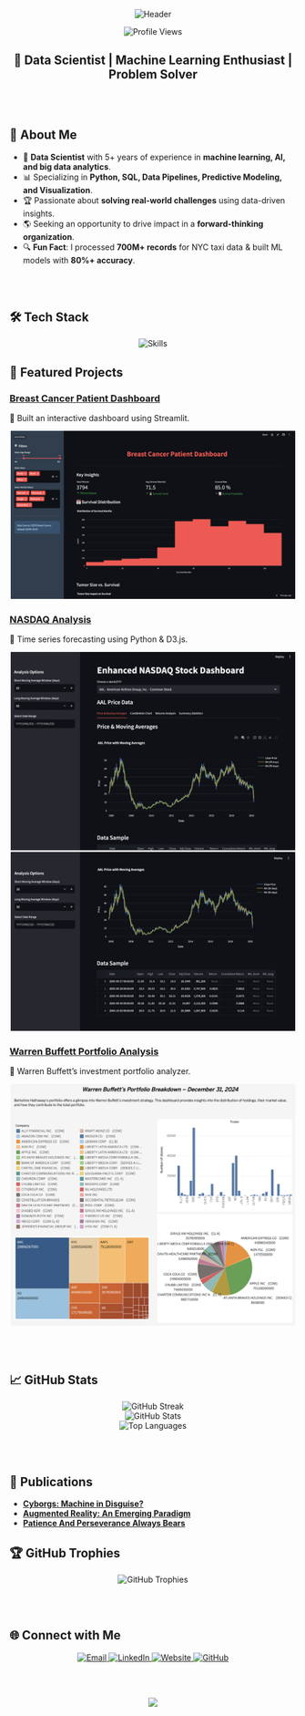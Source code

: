 <!-- hemangsharma/hemangsharma GitHub Profile README -->

<p align="center">
  <img src="https://capsule-render.vercel.app/api?type=waving&height=280&color=0:1D2671,100:C33764&text=👋%20Hello,%20I'm%20Hemang%20Sharma!&fontSize=45&fontColor=ffffff&fontAlignY=40&animation=twinkling" alt="Header">
</p>

<p align="center">
  <img src="https://komarev.com/ghpvc/?username=hemangsharma&color=red" alt="Profile Views" />
</p>

<h2 align="center">🚀 Data Scientist | Machine Learning Enthusiast | Problem Solver</h2>

<br><br>

## 🌟 About Me

- 🧠 **Data Scientist** with 5+ years of experience in **machine learning, AI, and big data analytics**.
- 📊 Specializing in **Python, SQL, Data Pipelines, Predictive Modeling, and Visualization**.
- 🏆 Passionate about **solving real-world challenges** using data-driven insights.
- 🌎 Seeking an opportunity to drive impact in a **forward-thinking organization**.
- 🔍 **Fun Fact**: I processed **700M+ records** for NYC taxi data & built ML models with **80%+ accuracy**.

<br><br>

## 🛠️ Tech Stack

<p align="center">
  <img src="https://skillicons.dev/icons?i=python,cpp,javascript,matlab,html,css,react,mysql,postgresql,aws,azure,docker,kubernetes,github,latex,tensorflow" alt="Skills">
</p>


## 🚀 Featured Projects

### **[Breast Cancer Patient Dashboard](https://github.com/hemangsharma/Breast-Cancer-Patient-Dashboard)**
🔹 Built an interactive dashboard using Streamlit.
<p align="center">
  <img src="https://github.com/hemangsharma/Breast-Cancer-Patient-Dashboard/blob/main/s1.png" width="500">
</p>

### **[NASDAQ Analysis](https://github.com/hemangsharma/DataAnalysis?tab=readme-ov-file)**
🔹 Time series forecasting using Python & D3.js.

<p align="center">
  <img src="https://github.com/hemangsharma/DataAnalysis/blob/main/dashboard/o1.png" width="500">
  <img src="https://github.com/hemangsharma/DataAnalysis/blob/main/dashboard/o2.png" width="500">
</p>

### **[Warren Buffett Portfolio Analysis](https://github.com/hemangsharma/Warren-Buffett-Portfolio-Analysis)**
🔹 Warren Buffett’s investment portfolio analyzer.

<p align="center">
  <img src="https://github.com/hemangsharma/Warren-Buffett-Portfolio-Analysis/blob/main/s1.png" width="500">
</p>


<br><br>

## 📈 GitHub Stats

<p align="center">
  <img src="https://github-readme-streak-stats.herokuapp.com?user=hemangsharma&theme=dark&hide_border=false&date_format=j%20M%5B%20Y%5D" alt="GitHub Streak">
  <br>
  <img src="https://github-readme-stats.vercel.app/api?username=hemangsharma&show_icons=true&theme=dark&hide_border=false" alt="GitHub Stats">
  <br>
  <img src="https://github-readme-stats.vercel.app/api/top-langs/?username=hemangsharma&langs_count=8&theme=dark&layout=compact" alt="Top Languages">
</p>

<br><br>

## 📝 Publications

- **[Cyborgs: Machine in Disguise?](https://www.irjet.net/archives/V7/i5/IRJET-V7I533.pdf)**
- **[Augmented Reality: An Emerging Paradigm](https://www.irjet.net/archives/V9/i9/IRJET-V9I923.pdf)**
- **[Patience And Perseverance Always Bears](https://www.linkedin.com/pulse/patience-perseverance-always-bears-hemang-sharma/)**


## 🏆 GitHub Trophies

<p align="center">
  <img src="https://github-profile-trophy.vercel.app/?username=hemangsharma&theme=matrix&no-frame=true&no-bg=true&margin-w=4" alt="GitHub Trophies">
</p>

<br><br>

## 🌐 Connect with Me

<p align="center">
  <a href="mailto:sharma.hemang@outlook.com">
    <img src="https://img.shields.io/badge/Email-D14836?style=for-the-badge&logo=gmail&logoColor=white" alt="Email">
  </a>
  <a href="https://linkedin.com/in/sharmahemang/">
    <img src="https://img.shields.io/badge/LinkedIn-0077B5?style=for-the-badge&logo=linkedin&logoColor=white" alt="LinkedIn">
  </a>
  <a href="https://www.sharmahemang.com">
    <img src="https://img.shields.io/badge/Website-000000?style=for-the-badge&logo=safari&logoColor=white" alt="Website">
  </a>
  <a href="https://github.com/hemangsharma">
    <img src="https://img.shields.io/badge/GitHub-181717?style=for-the-badge&logo=github&logoColor=white" alt="GitHub">
  </a>
</p>

<br><br>

<p align="center">
   <img src="https://capsule-render.vercel.app/api?type=waving&height=200&color=0:1D2671,100:C33764&section=footer">
</p>
